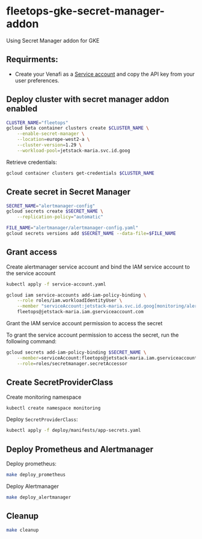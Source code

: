 # fleetops-gke-secret-manager-addon

Using Secret Manager addon for GKE

## Requirments:
- Create your Venafi as a [Service account](https://vaas.venafi.com/jetstack) and copy the API key from your user preferences.

## Deploy cluster with secret manager addon enabled

```sh
CLUSTER_NAME="fleetops"
gcloud beta container clusters create $CLUSTER_NAME \
    --enable-secret-manager \
    --location=europe-west2-a \
    --cluster-version=1.29 \
    --workload-pool=jetstack-maria.svc.id.goog
```

Retrieve credentials:

```sh
gcloud container clusters get-credentials $CLUSTER_NAME
```

## Create secret in Secret Manager 

```sh
SECRET_NAME="alertmanager-config"
gcloud secrets create $SECRET_NAME \
    --replication-policy="automatic"
```

```sh
FILE_NAME="alertmanager/alertmanager-config.yaml"
gcloud secrets versions add $SECRET_NAME --data-file=$FILE_NAME
```

## Grant access

Create alertmanager service account and bind the IAM service account to the service account

```sh
kubectl apply -f service-account.yaml

gcloud iam service-accounts add-iam-policy-binding \
    --role roles/iam.workloadIdentityUser \
    --member "serviceAccount:jetstack-maria.svc.id.goog[monitoring/alertmanager-secret-sa]" \
    fleetops@jetstack-maria.iam.gserviceaccount.com
```

Grant the IAM service account permission to access the secret

To grant the service account permission to access the secret, run the following command:

```sh
gcloud secrets add-iam-policy-binding $SECRET_NAME \
    --member=serviceAccount:fleetops@jetstack-maria.iam.gserviceaccount.com \
    --role=roles/secretmanager.secretAccessor
```

## Create SecretProviderClass

Create monitoring namespace

```sh
kubectl create namespace monitoring
```

Deploy `SecretProviderClass`:

```sh
kubectl apply -f deploy/manifests/app-secrets.yaml
```

## Deploy Prometheus and Alertmanager

Deploy prometheus:

```sh
make deploy_prometheus
```

Deploy Alertmanager

```sh
make deploy_alertmanager
```

## Cleanup

```sh
make cleanup
```
